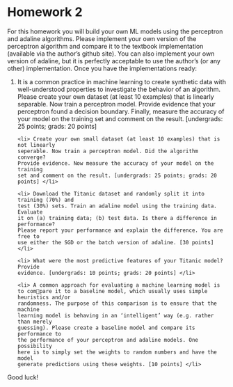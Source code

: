 <h1>Homework 2</h1>

For this homework you will build your own ML models using the perceptron
and adaline algorithms. Please implement your own version of the perceptron
algorithm and compare it to the textbook implementation (available via the
author’s github site). You can also implement your own version of adaline, but
it is perfectly acceptable to use the author’s (or any other) implementation.
Once you have the implementations ready:

<ol>
    <li> It is a common practice in machine learning to create synthetic data with
    well-understood properties to investigate the behavior of an algorithm.
    Please create your own dataset (at least 10 examples) that is linearly
    separable. Now train a perceptron model. Provide evidence that your
    perceptron found a decision boundary. Finally, measure the accuracy of
    your model on the training set and comment on the result. [undergrads:
    25 points; grads: 20 points] </li>

    <li> Create your own small dataset (at least 10 examples) that is not linearly
    seperable. Now train a perceptron model. Did the algorithm converge?
    Provide evidence. Now measure the accuracy of your model on the training
    set and comment on the result. [undergrads: 25 points; grads: 20 points] </li>

    <li> Download the Titanic dataset and randomly split it into training (70%) and 
    test (30%) sets. Train an adaline model using the training data. Evaluate
    it on (a) training data; (b) test data. Is there a difference in performance?
    Please report your performance and explain the difference. You are free to
    use either the SGD or the batch version of adaline. [30 points] </li>

    <li> What were the most predictive features of your Titanic model? Provide
    evidence. [undergrads: 10 points; grads: 20 points] </li>

    <li> A common approach for evaluating a machine learning model is to compare it to a baseline model, which usually uses simple heuristics and/or
    randomness. The purpose of this comparison is to ensure that the machine
    learning model is behaving in an ‘intelligent’ way (e.g. rather than merely
    guessing). Please create a baseline model and compare its performance to
    the performance of your perceptron and adaline models. One possibility
    here is to simply set the weights to random numbers and have the model
    generate predictions using these weights. [10 points] </li>
</ol>

Good luck!
